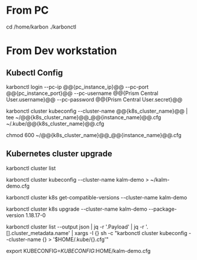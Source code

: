 # From PC

cd /home/karbon
./karbonctl

# From Dev workstation

## Kubectl Config

karbonctl login --pc-ip @@{pc_instance_ip}@@ --pc-port @@{pc_instance_port}@@ --pc-username @@{Prism Central User.username}@@ --pc-password @@{Prism Central User.secret}@@

karbonctl cluster kubeconfig --cluster-name @@{k8s_cluster_name}@@ | tee ~/@@{k8s_cluster_name}@@_@@{instance_name}@@.cfg ~/.kube/@@{k8s_cluster_name}@@.cfg

chmod 600 ~/@@{k8s_cluster_name}@@_@@{instance_name}@@.cfg

## Kubernetes cluster upgrade

karbonctl cluster list

karbonctl cluster kubeconfig --cluster-name kalm-demo > ~/kalm-demo.cfg

karbonctl cluster k8s get-compatible-versions --cluster-name kalm-demo

karbonctl cluster k8s upgrade --cluster-name kalm-demo --package-version 1.18.17-0

karbonctl cluster list --output json | jq -r '.Payload' | jq -r '.[].cluster_metadata.name' | xargs -I {} sh -c "karbonctl cluster kubeconfig --cluster-name {} > '$HOME/.kube/{}.cfg'"

export KUBECONFIG=$KUBECONFIG:$HOME/kalm-demo.cfg
